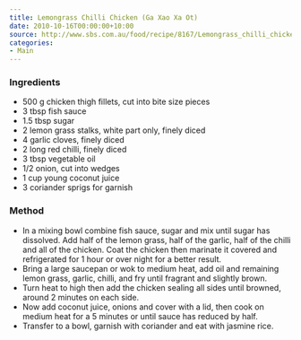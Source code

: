 ```yaml
---
title: Lemongrass Chilli Chicken (Ga Xao Xa Ot)
date: 2010-10-16T00:00:00+10:00
source: http://www.sbs.com.au/food/recipe/8167/Lemongrass_chilli_chicken_(ga_xao_xa_ot)
categories:
- Main
---
```










### Ingredients

* 500 g chicken thigh fillets, cut into bite size pieces
* 3 tbsp fish sauce
* 1.5 tbsp sugar
* 2 lemon grass stalks, white part only, finely diced
* 4 garlic cloves, finely diced
* 2 long red chilli, finely diced
* 3 tbsp vegetable oil
* 1/2 onion, cut into wedges
* 1 cup young coconut juice
* 3 coriander sprigs for garnish

### Method

* In a mixing bowl combine fish sauce, sugar and mix until sugar has dissolved. Add half of the lemon grass, half of the garlic, half of the chilli and all of the chicken. Coat the chicken then marinate it covered and refrigerated for 1 hour or over night for a better result.
* Bring a large saucepan or wok to medium heat, add oil and remaining lemon grass, garlic, chilli, and fry until fragrant and slightly brown.
* Turn heat to high then add the chicken sealing all sides until browned, around 2 minutes on each side. 
* Now add coconut juice, onions and cover with a lid, then cook on medium heat for a 5 minutes or until sauce has reduced by half.
* Transfer to a bowl, garnish with coriander and eat with jasmine rice.
